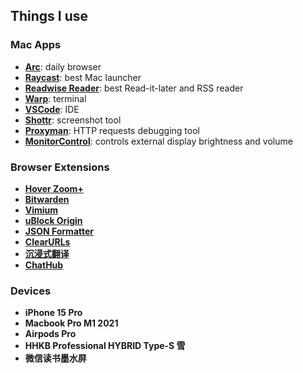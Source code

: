 ## Things I use

### Mac Apps

* **[Arc](https://arc.net)**: daily browser
* **[Raycast](https://raycast.com)**: best Mac launcher
* **[Readwise Reader](https://read.readwise.io)**: best Read-it-later and RSS reader
* **[Warp](https://www.warp.dev)**: terminal
* **[VSCode](https://code.visualstudio.com)**: IDE
* **[Shottr](https://shottr.cc)**: screenshot tool
* **[Proxyman](https://proxyman.io)**: HTTP requests debugging tool
* **[MonitorControl](https://github.com/MonitorControl/MonitorControl)**: controls external display brightness and volume

### Browser Extensions
* **[Hover Zoom+](https://chromewebstore.google.com/detail/hover-zoom+/pccckmaobkjjboncdfnnofkonhgpceea)**
* **[Bitwarden](https://bitwarden.com)**
* **[Vimium](https://chromewebstore.google.com/detail/vimium/dbepggeogbaibhgnhhndojpepiihcmeb)**
* **[uBlock Origin](https://chromewebstore.google.com/detail/cjpalhdlnbpafiamejdnhcphjbkeiagm)**
* **[JSON Formatter](https://chromewebstore.google.com/detail/json-formatter/bcjindcccaagfpapjjmafapmmgkkhgoa)**
* **[ClearURLs](https://clearurls.xyz/)**
* **[沉浸式翻译](https://chromewebstore.google.com/detail/immersive-translate-web-p/bpoadfkcbjbfhfodiogcnhhhpibjhbnh)**
* **[ChatHub](https://chathub.gg)**

### Devices

* **iPhone 15 Pro**
* **Macbook Pro M1 2021**
* **Airpods Pro**
* **HHKB Professional HYBRID Type-S 雪**
* **微信读书墨水屏**
